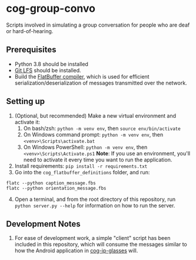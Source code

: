 # cog-group-convo
Scripts involved in simulating a group conversation for people who are deaf or hard-of-hearing.

## Prerequisites
- Python 3.8 should be installed
- [Git LFS](https://git-lfs.github.com/) should be installed.
- Build the [FlatBuffer compiler](http://google.github.io/flatbuffers/flatbuffers_guide_building.html), which is used for efficient serialization/deserialization of messages transmitted over the network.

## Setting up
1. (Optional, but recommended) Make a new virtual environment and activate it:
    1. On bash/zsh: `python -m venv env`, then `source env/bin/activate`
    1. On Windows command prompt: `python -m venv env`, then `<venv>\Scripts\activate.bat`
    1. On Windows PowerShell: `python -m venv env`, then `<venv>\Scripts\Activate.ps1`
**Note**: If you use an environment, you'll need to activate it every time you want to run the application.
2. Install requirements: `pip install -r requirements.txt`
3. Go into the `cog_flatbuffer_definitions` folder, and run:
 ```
 flatc --python caption_message.fbs
 flatc --python orientation_message.fbs
 ```
4. Open a terminal, and from the root directory of this repository, run `python server.py --help` for information on how to run the server.


## Development Notes
1. For ease of development work, a simple "client" script has been included in this repository, which will consume the messages similar to how the Android application in [cog-ip-glasses](https://github.com/SaltyQuetzals/cog-ip-glasses) will.
